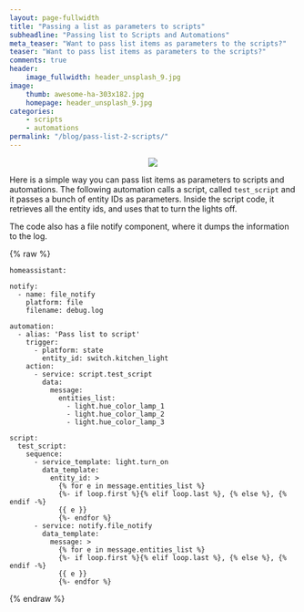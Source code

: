 ```yaml
---
layout: page-fullwidth
title: "Passing a list as parameters to scripts"
subheadline: "Passing list to Scripts and Automations"
meta_teaser: "Want to pass list items as parameters to the scripts?"
teaser: "Want to pass list items as parameters to the scripts?"
comments: true
header:
    image_fullwidth: header_unsplash_9.jpg
image:
    thumb: awesome-ha-303x182.jpg
    homepage: header_unsplash_9.jpg
categories:
    - scripts
    - automations
permalink: "/blog/pass-list-2-scripts/"
---
```


<center><img src="{{site.url}}/images/awesome-ha-303x182.jpg"></center>

Here is a simple way you can pass list items as parameters to scripts and automations. The following automation calls a script, called `test_script` and it passes a bunch of entity IDs as parameters. Inside the script code, it retrieves all the entity ids, and uses that to turn the lights off.

The code also has a file notify component, where it dumps the information to the log. 

{% raw %}
```
homeassistant:

notify:
  - name: file_notify
    platform: file
    filename: debug.log

automation:
  - alias: 'Pass list to script'
    trigger:
      - platform: state
        entity_id: switch.kitchen_light
    action:
      - service: script.test_script
        data:
          message:
            entities_list:
              - light.hue_color_lamp_1
              - light.hue_color_lamp_2
              - light.hue_color_lamp_3

script:
  test_script:
    sequence:
      - service_template: light.turn_on
        data_template:
          entity_id: >
            {% for e in message.entities_list %}
            {%- if loop.first %}{% elif loop.last %}, {% else %}, {% endif -%}
            {{ e }}
            {%- endfor %}
      - service: notify.file_notify
        data_template:
          message: >
            {% for e in message.entities_list %}
            {%- if loop.first %}{% elif loop.last %}, {% else %}, {% endif -%}
            {{ e }}
            {%- endfor %}
```
{% endraw %}